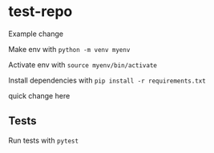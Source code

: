 # test-repo

Example change

Make env with `python -m venv myenv`

Activate env with `source myenv/bin/activate`

Install dependencies with `pip install -r requirements.txt`

quick change here

## Tests

Run tests with `pytest`
